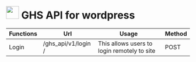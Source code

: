 # <img src="http://ghostszmusic.com/wp-content/uploads/2017/01/small-logo.png" style="width:35px !important;"> GHS API for wordpress

Functions | Url | Usage | Method
----------|-----|-------|---------
Login | /ghs_api/v1/login / | This allows users to login remotely to site | POST
